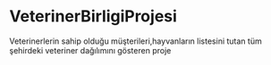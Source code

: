 # VeterinerBirligiProjesi
 Veterinerlerin sahip olduğu müşterileri,hayvanların listesini tutan tüm şehirdeki veteriner dağılımını gösteren proje
